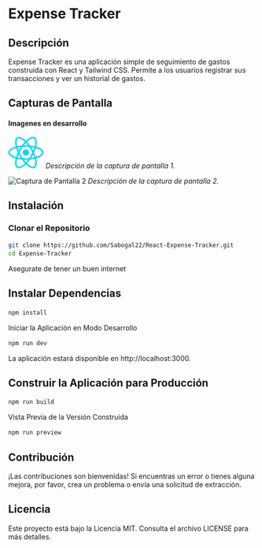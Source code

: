 # Expense Tracker

## Descripción
Expense Tracker es una aplicación simple de seguimiento de gastos construida con React y Tailwind CSS. Permite a los usuarios registrar sus transacciones y ver un historial de gastos.

## Capturas de Pantalla
#### Imagenes en desarrollo
![Captura de Pantalla 1](/src/assets/react.svg)
*Descripción de la captura de pantalla 1.*

![Captura de Pantalla 2](/screenshots/screenshot2.png)
*Descripción de la captura de pantalla 2.*

## Instalación

### Clonar el Repositorio
```bash
git clone https://github.com/Sabogal22/React-Expense-Tracker.git
cd Expense-Tracker
```
Asegurate de tener un buen internet

## Instalar Dependencias
```bash
npm install
```
Iniciar la Aplicación en Modo Desarrollo
```bash
npm run dev
```
La aplicación estará disponible en http://localhost:3000.

## Construir la Aplicación para Producción
```bash
npm run build
```
Vista Previa de la Versión Construida

```bash
npm run preview
```

## Contribución
¡Las contribuciones son bienvenidas! Si encuentras un error o tienes alguna mejora, por favor, crea un problema o envía una solicitud de extracción.

## Licencia
Este proyecto está bajo la Licencia MIT. Consulta el archivo LICENSE para más detalles.
